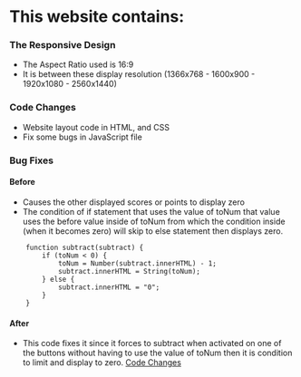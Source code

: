 # This website contains:

### The Responsive Design
 - The Aspect Ratio used is 16:9
 - It is between these display resolution (1366x768 - 1600x900 - 1920x1080 - 2560x1440)
 
### Code Changes
 - Website layout code in HTML, and CSS 
 - Fix some bugs in JavaScript file

### Bug Fixes
#### Before
 - Causes the other displayed scores or points to display zero 
 - The condition of if statement that uses the value of toNum that value uses the before value inside of toNum from which the condition inside (when it becomes zero) will skip to else statement then displays zero.
```
    function subtract(subtract) {
        if (toNum < 0) {
            toNum = Number(subtract.innerHTML) - 1;
            subtract.innerHTML = String(toNum);
        } else {
            subtract.innerHTML = "0";
        }
    }
```

#### After
 - This code fixes it since it forces to subtract when activated on one of the buttons without having to use the value of toNum then it is condition to limit and display to zero.
[Code Changes](https://github.com/Block-Void/Scoreboard/blob/c6c5379bc593d0627e13726c759720e54d91ded4/Volleyball/volleyball.js#L105-L111)